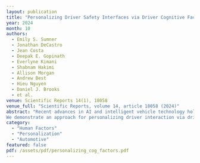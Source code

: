 ```yaml
---
layout: publication
title: "Personalizing Driver Safety Interfaces via Driver Cognitive Factors Inference"
year: 2024
month: 10
authors:
  - Emily S. Sumner
  - Jonathan DeCastro
  - Jean Costa
  - Deepak E. Gopinath
  - Everlyne Kimani
  - Shabnam Hakimi
  - Allison Morgan
  - Andrew Best
  - Hieu Nguyen
  - Daniel J. Brooks
  - et al.
venue: Scientific Reports 14(1), 18058
venue_full: "Scientific Reports, volume 14, article 18058 (2024)"
abstract: "Recent advances in AI and intelligent vehicle technology hold promise to revolutionize mobility and transportation, in the form of advanced driving assistance (ADAS) interfaces. Although it is widely recognized that certain cognitive factors, such as impulsivity and inhibitory control, are related to risky driving behavior, play a significant role in on-road risk-taking, existing systems fail to leverage such factors. Varying levels of these cognitive factors could influence the effectiveness and acceptance of driver safety interfaces.
We demonstrate an approach for personalizing driver interaction via driver safety interfaces that are triggered based on a learned recurrent neural network. The network is trained from a population of human drivers to infer impulsivity and inhibitory control from recent driving behavior. Using a high-fidelity vehicle motion simulator, we demonstrate the ability to deduce these factors from driver behavior. We then use these inferred factors to make instantaneous determinations on whether or not to engage a driver safety interface. This interface aims to decrease a driver's speed during yellow lights and reduce their inclination to run through them."
category:
  - "Human Factors"
  - "Personalization"
  - "Automotive"
featured: false
pdf: /assets/pdf/personalizing_cog_factors.pdf
---
```



